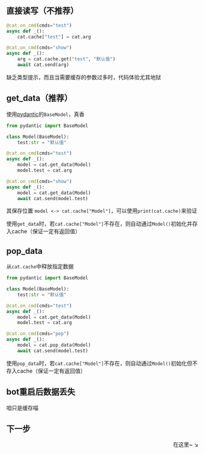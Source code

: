 ## 直接读写（不推荐）

```py
@cat.on_cmd(cmds="test")
async def _():
    cat.cache["test"] = cat.arg

@cat.on_cmd(cmds="show")
async def _():
    arg = cat.cache.get("test", "默认值")
    await cat.send(arg)
```

缺乏类型提示，而且当需要缓存的参数过多时，代码体验尤其地狱

## get_data（推荐）

使用[pydantic](https://docs.pydantic.dev/)的`BaseModel`，真香

```py
from pydantic import BaseModel

class Model(BaseModel):
    test:str = "默认值"

@cat.on_cmd(cmds="test")
async def _():
    model = cat.get_data(Model)
    model.test = cat.arg

@cat.on_cmd(cmds="show")
async def _():
    model = cat.get_data(Model)
    await cat.send(model.test)
```

其保存位置 `model <-> cat.cache["Model"]`，可以使用`print(cat.cache)`来验证

使用`get_data`时，若`cat.cache["Model"]`不存在，则自动通过`Model()`初始化并存入cache（保证一定有返回值）

## pop_data

从`cat.cache`中释放指定数据

```py
from pydantic import BaseModel

class Model(BaseModel):
    test:str = "默认值"

@cat.on_cmd(cmds="test")
async def _():
    model = cat.get_data(Model)
    model.test = cat.arg

@cat.on_cmd(cmds="pop")
async def _():
    model = cat.pop_data(Model)
    await cat.send(model.test)
```

使用`pop_data`时，若`cat.cache["Model"]`不存在，则自动通过`Model()`初始化但不存入cache（保证一定有返回值）

## bot重启后数据丢失

咱只是缓存喵

## 下一步

<div align="right">
    在这里~ ↘
</div>
